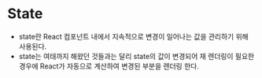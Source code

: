 # State

- state란 React 컴포넌트 내에서 지속적으로 변경이 일어나는 값을 관리하기 위해 사용된다.
- state는 여태까지 해왔던 것들과는 달리 state의 값이 변경되어 재 렌더링이 필요한 경우에 React가 자동으로 계산하여 변경된 부분을 렌더링 한다.
